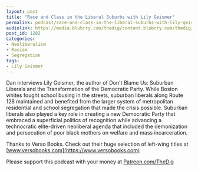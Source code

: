```yaml
---
layout: post
title: "Race and Class in the Liberal Suburbs with Lily Geismer"
permalink: podcast/race-and-class-in-the-liberal-suburbs-with-lily-geismer/
audiolink: https://media.blubrry.com/thedig/content.blubrry.com/thedig/The_Dig-EP_212-Geismer.mp3
post_id: 1282
categories: 
- Neoliberalism
- Racism
- Segregation
tags: 
- Lily Geismer
---
```


Dan interviews Lily Geismer, the author of 
Don't Blame Us: Suburban Liberals and the Transformation of the Democratic Party. While Boston whites fought school busing in the streets, suburban liberals along Route 128 maintained and benefited from the larger system of metropolitan residential and school segregation that made the crisis possible. Suburban liberals also played a key role in creating a new Democratic Party that embraced a superficial politics of recognition while advancing a technocratic elite-driven neoliberal agenda that included the demonization and persecution of poor black mothers on welfare and mass incarceration.  

Thanks to Verso Books. Check out their huge selection of left-wing titles at 
[www.versobooks.com](https://www.versobooks.com)

Please support this podcast with your money at 
[Patreon.com/TheDig](https://Patreon.com/TheDig)